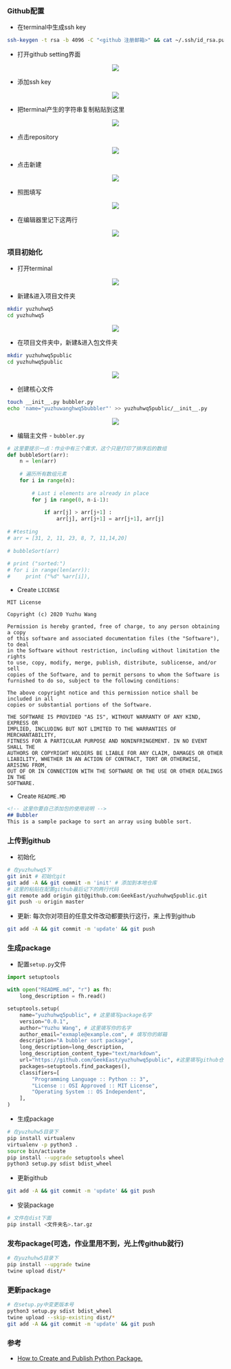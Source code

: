 ### Github配置
- 在terminal中生成ssh key
```sh
ssh-keygen -t rsa -b 4096 -C "<github 注册邮箱>" && cat ~/.ssh/id_rsa.pub
```
- 打开github setting界面
<div style="text-align:center; margin:auto"><img src="img/2020-01-14-01-18-35.png"></div>

- 添加ssh key
<div style="text-align:center; margin:auto"><img src="img/2020-01-14-01-19-34.png"></div>

- 把terminal产生的字符串复制粘贴到这里
<div style="text-align:center; margin:auto"><img src="img/2020-01-14-01-22-17.png"></div>

- 点击repository
<div style="text-align:center; margin:auto"><img src="img/2020-01-14-09-28-18.png"></div>

- 点击新建
<div style="text-align:center; margin:auto"><img src="img/2020-01-14-09-28-58.png"></div>

- 照图填写
<div style="text-align:center; margin:auto"><img src="img/2020-01-14-09-29-36.png"></div>

- 在编辑器里记下这两行
<div style="text-align:center; margin:auto"><img src="img/2020-01-14-09-30-10.png"></div>



### 项目初始化
- 打开terminal
<div style="text-align:center; margin:auto"><img src="img/2020-01-14-00-57-48.png"></div>

- 新建&进入项目文件夹
```sh
mkdir yuzhuhwq5
cd yuzhuhwq5
```
<div style="text-align:center; margin:auto"><img src="img/2020-01-14-00-59-30.png"></div>

- 在项目文件夹中，新建&进入包文件夹
```sh
mkdir yuzhuhwq5public
cd yuzhuhwq5public
```
<div style="text-align:center; margin:auto"><img src="img/2020-01-14-01-01-31.png"></div>

- 创建核心文件
```sh
touch __init__.py bubbler.py
echo 'name="yuzhuwanghwq5bubbler"' >> yuzhuhwq5public/__init__.py
```
<div style="text-align:center; margin:auto"><img src="img/2020-01-14-01-05-55.png"></div>

- 编辑主文件 -  `bubbler.py`
```py
# 这里要提示一点：作业中有三个需求，这个只是打印了排序后的数组
def bubbleSort(arr):
    n = len(arr)
 
    # 遍历所有数组元素
    for i in range(n):
 
        # Last i elements are already in place
        for j in range(0, n-i-1):
 
            if arr[j] > arr[j+1] :
                arr[j], arr[j+1] = arr[j+1], arr[j]
 
# #testing
# arr = [31, 2, 11, 23, 8, 7, 11,14,20]
 
# bubbleSort(arr)
 
# print ("sorted:")
# for i in range(len(arr)):
#     print ("%d" %arr[i]),
```
- Create `LICENSE`
```license
MIT License

Copyright (c) 2020 Yuzhu Wang

Permission is hereby granted, free of charge, to any person obtaining a copy
of this software and associated documentation files (the "Software"), to deal
in the Software without restriction, including without limitation the rights
to use, copy, modify, merge, publish, distribute, sublicense, and/or sell
copies of the Software, and to permit persons to whom the Software is
furnished to do so, subject to the following conditions:

The above copyright notice and this permission notice shall be included in all
copies or substantial portions of the Software.

THE SOFTWARE IS PROVIDED "AS IS", WITHOUT WARRANTY OF ANY KIND, EXPRESS OR
IMPLIED, INCLUDING BUT NOT LIMITED TO THE WARRANTIES OF MERCHANTABILITY,
FITNESS FOR A PARTICULAR PURPOSE AND NONINFRINGEMENT. IN NO EVENT SHALL THE
AUTHORS OR COPYRIGHT HOLDERS BE LIABLE FOR ANY CLAIM, DAMAGES OR OTHER
LIABILITY, WHETHER IN AN ACTION OF CONTRACT, TORT OR OTHERWISE, ARISING FROM,
OUT OF OR IN CONNECTION WITH THE SOFTWARE OR THE USE OR OTHER DEALINGS IN THE
SOFTWARE.
```

- Create `README.MD`
```md
<!-- 这里你要自己添加包的使用说明 -->
## Bubbler
This is a sample package to sort an array using bubble sort.
```


### 上传到github
- 初始化
```sh
# 在yuzhuhwq5下
git init # 初始化git
git add -A && git commit -m 'init' # 添加到本地仓库
# 这里的粘贴在配置github最后记下的两行代码
git remote add origin git@github.com:GeekEast/yuzhuhwq5public.git
git push -u origin master
```
- 更新: 每次你对项目的任意文件改动都要执行这行，来上传到github
```sh
git add -A && git commit -m 'update' && git push
```

### 生成package
- 配置`setup.py`文件
```py
import setuptools

with open("README.md", "r") as fh:
    long_description = fh.read()

setuptools.setup(
    name="yuzhuhwq5public", # 这里填写package名字
    version="0.0.1",
    author="Yuzhu Wang", # 这里填写你的名字
    author_email="exmaple@example.com", # 填写你的邮箱
    description="A bubbler sort package",
    long_description=long_description,
    long_description_content_type="text/markdown",
    url="https://github.com/GeekEast/yuzhuhwq5public", #这里填写github仓库的地址
    packages=setuptools.find_packages(),
    classifiers=[
        "Programming Language :: Python :: 3",
        "License :: OSI Approved :: MIT License",
        "Operating System :: OS Independent",
    ],
)
```
- 生成package
```sh
# 在yuzhuhw5目录下
pip install virtualenv
virtualenv -p python3 .
source bin/activate
pip install --upgrade setuptools wheel
python3 setup.py sdist bdist_wheel
```
- 更新github
```sh
git add -A && git commit -m 'update' && git push
```
- 安装package
```sh
# 文件在dist下面
pip install <文件夹名>.tar.gz
```

### 发布package(可选，作业里用不到，光上传github就行)
```sh
# 在yuzhuhw5目录下
pip install --upgrade twine
twine upload dist/*
```

### 更新package
```sh
# 在setup.py中变更版本号
python3 setup.py sdist bdist_wheel
twine upload --skip-existing dist/*
git add -A && git commit -m 'update' && git push
```


### 参考
- [How to Create and Publish Python Package.](https://dev.to/umeshdhakar/how-to-create-and-publish-python-package-62o)
